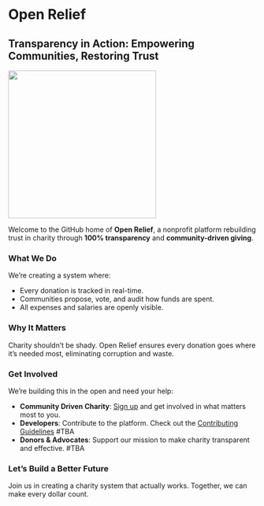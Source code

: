 # **Open Relief**  
## Transparency in Action: Empowering Communities, Restoring Trust

<img src="https://github.com/user-attachments/assets/b5a72d40-3f82-4650-9076-45fb2c73b34e" width="300">

Welcome to the GitHub home of **Open Relief**, a nonprofit platform rebuilding trust in charity through **100% transparency** and **community-driven giving**.  

### **What We Do**  
We’re creating a system where:  
- Every donation is tracked in real-time.  
- Communities propose, vote, and audit how funds are spent.  
- All expenses and salaries are openly visible.  

### **Why It Matters**  
Charity shouldn’t be shady. Open Relief ensures every donation goes where it’s needed most, eliminating corruption and waste.  

### **Get Involved**  
We’re building this in the open and need your help:  
- **Community Driven Charity**: [Sign up](https://openrelief.freeflarum.com) and get involved in what matters most to you. 
- **Developers**: Contribute to the platform. Check out the [Contributing Guidelines](link-to-contributing.md) #TBA
- **Donors & Advocates**: Support our mission to make charity transparent and effective. #TBA 

### **Let’s Build a Better Future**  
Join us in creating a charity system that actually works. Together, we can make every dollar count.  

